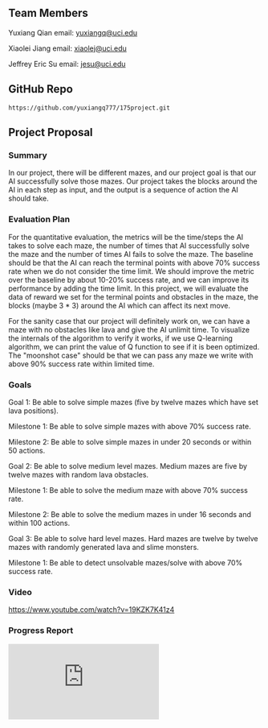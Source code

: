 ## Team Members
Yuxiang Qian email: yuxiangq@uci.edu

Xiaolei Jiang email: xiaolej@uci.edu

Jeffrey Eric Su email: jesu@uci.edu

## GitHub Repo
```
https://github.com/yuxiangq777/175project.git
```

## Project Proposal

### Summary

In our project, there will be different mazes, and our project goal is that our AI successfully solve those mazes. Our project takes the blocks around the AI in each step as input, and the output is a sequence of action the AI should take.

### Evaluation Plan

  For the quantitative evaluation, the metrics will be the time/steps the AI takes to solve each maze, the number of times that AI successfully solve the maze and the number of times AI fails to solve the maze. The baseline should be that the AI can reach the terminal points with above 70% success rate when we do not consider the time limit. We should improve the metric over the baseline by about 10-20% success rate, and we can improve its performance by adding the time limit. In this project, we will evaluate the data of reward we set for the terminal points and obstacles in the maze, the blocks (maybe 3 * 3) around the AI which can affect its next move.
  
  For the sanity case that our project will definitely work on, we can have a maze with no obstacles like lava and give the AI unlimit time. To visualize the internals of the algorithm to verify it works, if we use Q-learning algorithm, we can print the value of Q function to see if it is been optimized. The "moonshot case" should be that we can pass any maze we write with above 90% success rate within limited time.

### Goals

Goal 1: Be able to solve simple mazes (five by twelve mazes which have set lava positions).

Milestone 1: Be able to solve simple mazes with above 70% success rate.

Milestone 2: Be able to solve simple mazes in under 20 seconds or within 50 actions.

Goal 2: Be able to solve medium level mazes. Medium mazes are five by twelve mazes with random lava obstacles.

Milestone 1: Be able to solve the medium maze with above 70% success rate.

Milestone 2: Be able to solve the medium mazes in under 16 seconds and within 100 actions.

Goal 3: Be able to solve hard level mazes. Hard mazes are twelve by twelve mazes with randomly generated lava and slime monsters.

Milestone 1: Be able to detect unsolvable mazes/solve with above 70% success rate.

### Video
https://www.youtube.com/watch?v=19KZK7K41z4

### Progress Report
<embed src="https://yuxiangq777.github.io/175 progress report.pdf" type="application/pdf" />


